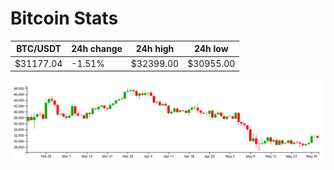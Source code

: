 # Bitcoin Stats

BTC/USDT|24h change|24h high|24h low|
|---|---|---|---|
|$31177.04|-1.51%|$32399.00|$30955.00|

<img src="./chart.svg">
